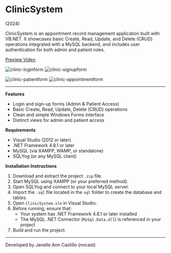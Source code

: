 # ClinicSystem  
(2024)

ClinicSystem is an appointment record management application built with VB.NET. It showcases basic Create, Read, Update, and Delete (CRUD) operations integrated with a MySQL backend, and includes user authentication for both admin and patient roles.

[Preview Video](https://www.youtube.com/watch?v=6MIb-sQymHw)

![clinic-loginform](https://github.com/user-attachments/assets/b0ef62a7-9969-4477-9770-40528ea2c88e)
![clinic-signupform](https://github.com/user-attachments/assets/ef117bb6-77a3-4b42-8c0a-7478fe70361e)

![clinic-patientform](https://github.com/user-attachments/assets/e998522e-cc70-4b1d-89fa-7a1281b15d7d)
![clinic-appointmentform](https://github.com/user-attachments/assets/f23f7feb-d554-43c9-abcd-7d10952970a1)

---

**Features**
- Login and sign-up forms (Admin & Patient Access)
- Basic Create, Read, Update, Delete (CRUD) operations  
- Clean and simple Windows Forms interface  
- Distinct views for admin and patient access  

**Requirements**
- Visual Studio (2012 or later)  
- .NET Framework 4.8.1 or later  
- MySQL (via XAMPP, WAMP, or standalone)  
- SQLYog (or any MySQL client)

**Installation Instructions**
1. Download and extract the project `.zip` file.  
2. Start MySQL using XAMPP (or your preferred method).  
3. Open SQLYog and connect to your local MySQL server.  
4. Import the `.sql` file located in the `sql` folder to create the database and tables.  
5. Open `ClinicSystem.sln` in Visual Studio.  
6. Before running, ensure that:  
   - Your system has .NET Framework 4.8.1 or later installed  
   - The MySQL .NET Connector (`MySql.Data.dll`) is referenced in your project  
7. Build and run the project.

---

Developed by Janelle Ann Castillo (nncast)
